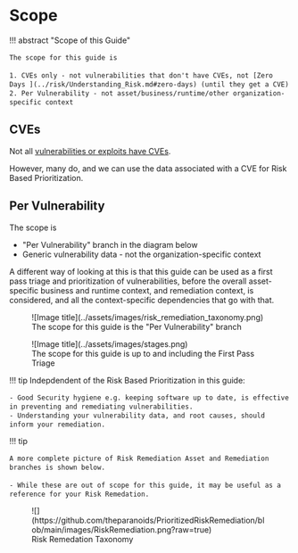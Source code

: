 # Scope

!!! abstract "Scope of this Guide"

    The scope for this guide is 

    1. CVEs only - not vulnerabilities that don't have CVEs, not [Zero Days ](../risk/Understanding_Risk.md#zero-days) (until they get a CVE)
    2. Per Vulnerability - not asset/business/runtime/other organization-specific context
## CVEs

Not all [vulnerabilities or exploits have CVEs](https://unit42.paloaltonetworks.com/state-of-exploit-development/).

However, many do, and we can use the data associated with a CVE for Risk Based Prioritization.


## Per Vulnerability 
The scope is 
- "Per Vulnerability" branch in the diagram below
- Generic vulnerability data - not the organization-specific context

A different way of looking at this is that this guide can be used as a first pass triage and prioritization of vulnerabilities, before the overall asset-specific business and runtime context, and remediation context, is considered, and all the context-specific dependencies that go with that.



<figure markdown>
![Image title](../assets/images/risk_remediation_taxonomy.png)
<figcaption>The scope for this guide is the "Per Vulnerability" branch</figcaption>
</figure>

<figure markdown>
![Image title](../assets/images/stages.png)
<figcaption>The scope for this guide is up to and including the First Pass Triage</figcaption>
</figure>

!!! tip
    Indepdendent of the Risk Based Prioritization in this guide:

    - Good Security hygiene e.g. keeping software up to date, is effective in preventing and remediating vulnerabilities.
    - Understanding your vulnerability data, and root causes, should inform your remediation.

!!! tip 

    A more complete picture of Risk Remediation Asset and Remediation branches is shown below. 
    
    - While these are out of scope for this guide, it may be useful as a reference for your Risk Remedation.

<figure markdown>
![](https://github.com/theparanoids/PrioritizedRiskRemediation/blob/main/images/RiskRemediation.png?raw=true)
<figcaption>Risk Remedation Taxonomy</figcaption>
</figure>
    
    